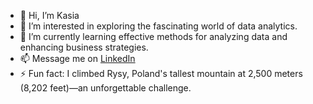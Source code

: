 - 👋 Hi, I’m Kasia
- 👀 I’m interested in exploring the fascinating world of data analytics.
- 🌱 I’m currently learning effective methods for analyzing data and enhancing business strategies.
- 📫 Message me on [LinkedIn](https://www.linkedin.com/in/katarzyna-moscipan/)
- ⚡ Fun fact: I climbed Rysy, Poland's tallest mountain at 2,500 meters (8,202 feet)—an unforgettable challenge.

<!---
KMoscipan/KMoscipan is a ✨ special ✨ repository because its `README.md` (this file) appears on your GitHub profile.
You can click the Preview link to take a look at your changes.
--->

